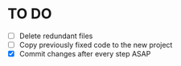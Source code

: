 # TO DO

- [ ] Delete redundant files
- [ ] Copy previously fixed code to the new project
- [x] Commit changes after every step ASAP
